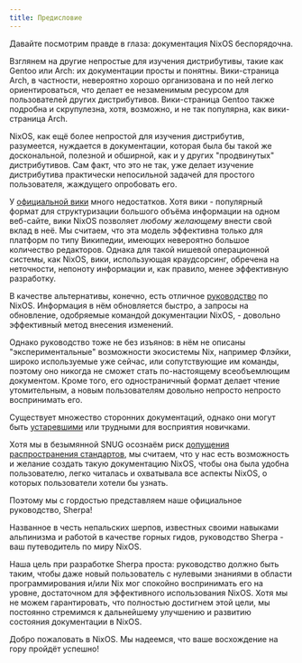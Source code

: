 ```yaml
---
title: Предисловие
---
```


Давайте посмотрим правде в глаза: документация NixOS беспорядочна.

Взглянем на другие непростые для изучения дистрибутивы, такие как Gentoo или Arch: их документации просты и понятны. Вики-страница Arch, в частности, невероятно хорошо организована и по ней легко ориентироваться, что делает ее незаменимым ресурсом для пользователей других дистрибутивов. Вики-страница Gentoo также подробна и скрупулезна, хотя, возможно, и не так популярна, как вики-страница Arch.

NixOS, как ещё более непростой для изучения дистрибутив, разумеется, нуждается в документации, которая была бы такой же доскональной, полезной и обширной, как и у других "продвинутых" дистрибутивов. Сам факт, что это не так, уже делает изучение дистрибутива практически непосильной задачей для простого пользователя, жаждущего опробовать его.

У [официальной вики](https://wiki.nixos.org) много недостатков. Хотя вики - популярный формат для структуризации большого объёма информации на одном веб-сайте, вики NixOS позволяет _любому желающему_ внести свой вклад в неё. Мы считаем, что эта модель эффективна только для платформ по типу Википедии, имеющих невероятно большое количество редакторов. Однака для такой нишевой операционной системы, как NixOS, вики, использующая краудсорсинг, обречена на неточности, непоноту информации и, как правило, менее эффективную разработку.

В качестве альтернативы, конечно, есть отличное [руководство](https://nixos.org/manual/nixos/stable/) по NixOS. Информация в нём обновляется быстро, а запросы на обновление, одобряемые командой документации NixOS, - довольно эффективный метод внесения изменений.

Однако руководство тоже не без изъянов: в нём не описаны "экспериментальные" возможности экосистемы Nix, например Флэйки, широко используемые уже сейчас, или сопутствующие им команды, поэтому оно никогда не сможет стать по-настоящему всеобъемлющим документом. Кроме того, его одностраничный формат делает чтение утомительным, а новым пользователям довольно непросто непросто воспринимать его.

Существует множество сторонних документаций, однако они могут быть [устаревшими](https://nixos.wiki) или трудными для восприятия новичками.

Хотя мы в безымянной SNUG осознаём риск [допущения распространения стандартов](https://xkcd.com/927/), мы считаем, что у нас есть возможность и желание создать такую документацию NixOS, чтобы она была удобна пользователю, легко читалась и охватывала все аспекты NixOS, о которых пользователи хотели бы узнать.

Поэтому мы с гордостью представляем наше официальное руководство, Sherpa!

Названное в честь непальских шерпов, известных своими навыками альпинизма и работой в качестве горных гидов, руководство Sherpa - ваш путеводитель по миру NixOS.

Наша цель при разработке Sherpa проста: руководство должно быть таким, чтобы даже новый пользователь с нулевыми знаниями в области программирования и/или Nix мог спокойно воспринимать его на уровне, достаточном для эффективного использования NixOS. Хотя мы не можем гарантировать, что полностью достигнем этой цели, мы постоянно стремимся к дальнейшему улучшению и развитию состояния документации в NixOS.

Добро пожаловать в NixOS. Мы надеемся, что ваше восхождение на гору пройдёт успешно!
